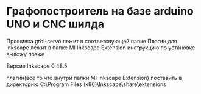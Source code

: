 # Графопостроитель на базе arduino UNO и CNC шилда
Прошивка grbl-servo лежит в соответсвующей папке
Плагин для inkscape лежит в папке MI Inkscape Extension инструкцию по установке выложу позже

Версия Inkscape 0.48.5

плагин(все то что внутри папки MI Inkscape Extension) поставить в директорию 
C:\Program Files (x86)\Inkscape\share\extensions

